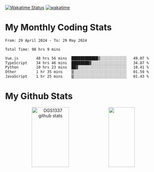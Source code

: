[![Wakatime Status](https://github.com/noopurphalak/noopurphalak/workflows/wakatime-status-update/badge.svg)](https://github.com/noopurphalak/noopurphalak/actions/workflows/main.yml)
[![wakatime](https://wakatime.com/badge/user/80ace140-ef40-4fdd-b8ed-f3be3d2e1aea.svg)](https://wakatime.com/@80ace140-ef40-4fdd-b8ed-f3be3d2e1aea)

# My Monthly Coding Stats

<!--START_SECTION:waka-->

```txt
From: 29 April 2024 - To: 29 May 2024

Total Time: 98 hrs 9 mins

Vue.js        48 hrs 56 mins  ████████████▒░░░░░░░░░░░░   49.07 %
TypeScript    34 hrs 46 mins  ████████▓░░░░░░░░░░░░░░░░   34.87 %
Python        10 hrs 23 mins  ██▓░░░░░░░░░░░░░░░░░░░░░░   10.41 %
Other         1 hr 35 mins    ▒░░░░░░░░░░░░░░░░░░░░░░░░   01.59 %
JavaScript    1 hr 25 mins    ▒░░░░░░░░░░░░░░░░░░░░░░░░   01.43 %
```

<!--END_SECTION:waka-->

# My Github Stats
<div style="text-align: center;">
  <img width="49%" height="195px" src="https://github-readme-stats-sigma-five.vercel.app/api?username=noopurphalak&show_icons=true&count_private=true&hide_border=true&title_color=ecf2f8&icon_color=0d1117&text_color=FFFFFF&bg_color=0d1117" alt="DGS1337 github stats" />
  <img width="41%" height="195px" src="https://github-readme-stats-sigma-five.vercel.app/api/top-langs/?username=noopurphalak&layout=compact&hide_border=true&title_color=ecf2f8&text_color=FFFFFF&bg_color=0d1117" />
</div>

